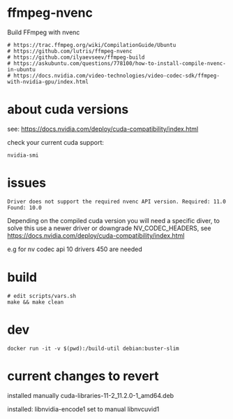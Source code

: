 # ffmpeg-nvenc
Build FFmpeg with nvenc

    # https://trac.ffmpeg.org/wiki/CompilationGuide/Ubuntu
    # https://github.com/lutris/ffmpeg-nvenc
    # https://github.com/ilyaevseev/ffmpeg-build
    # https://askubuntu.com/questions/778100/how-to-install-compile-nvenc-in-ubuntu
    # https://docs.nvidia.com/video-technologies/video-codec-sdk/ffmpeg-with-nvidia-gpu/index.html


# about cuda versions


see: https://docs.nvidia.com/deploy/cuda-compatibility/index.html

check your current cuda support:
    
    nvidia-smi

# issues 

    Driver does not support the required nvenc API version. Required: 11.0 Found: 10.0

Depending on the compiled cuda version you will need a specific diver, to solve this use a newer driver 
or downgrade NV_CODEC_HEADERS, see https://docs.nvidia.com/deploy/cuda-compatibility/index.html

e.g for nv codec api 10 drivers 450 are needed

# build
    
    # edit scripts/vars.sh 
    make && make clean

# dev

    docker run -it -v $(pwd):/build-util debian:buster-slim



# current changes to revert
installed manually cuda-libraries-11-2_11.2.0-1_amd64.deb

installed: libnvidia-encode1 
set to manual libnvcuvid1 
